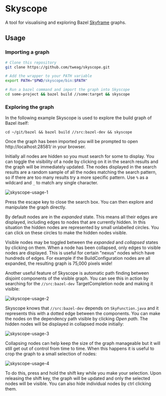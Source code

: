 # Skyscope

A tool for visualising and exploring Bazel [Skyframe](https://bazel.build/reference/skyframe) graphs.

## Usage

### Importing a graph

```bash
# Clone this repository
git clone https://github.com/tweag/skyscope.git

# Add the wrapper to your PATH variable
export PATH="$PWD/skyscope/bin:$PATH"

# Run a bazel command and import the graph into Skyscope
cd some-project && bazel build //some:target && skyscope
```

### Exploring the graph

In the following example Skyscope is used to explore the build graph of Bazel itself:

```
cd ~/git/bazel && bazel build //src:bazel-dev && skyscope
```

Once the graph has been imported you will be prompted to open http://localhost:28581/ in your browser.

Initially all nodes are hidden so you must search for some to display.
You can toggle the visibility of a node by clicking on it in the search results and the graph will be immediately updated.
The nodes displayed in the search results are a random sample of all the nodes matching the search pattern,
so if there are too many results try a more specific pattern. Use `%` as a wildcard and `_` to match any single character.

![skyscope-usage-1](https://github.com/tweag/skyscope/blob/e39432dee8619eba2d27568ebd9cb6da68eb8dcd/img/skyscope-usage-1.jpg)

Press the escape key to close the search box. You can then explore and manipulate the graph directly.

By default nodes are in the _expanded_ state.
This means all their edges are displayed, including edges to nodes that are currently hidden.
In this situation the hidden nodes are represented by small unlabelled circles.
You can click on these circles to make the hidden nodes visible.

Visible nodes may be toggled between the _expanded_ and _collapsed_ states by clicking on them.
When a node has been collapsed, only edges to visible nodes are displayed.
This is useful for certain "nexus" nodes which have hundreds of edges.
For example if the BuildConfiguration nodes are all expanded, the resulting graph is 75,000 pixels wide!

Another useful feature of Skyscope is automatic path finding between disjoint components of the visible graph.
You can see this in action by searching for the `//src:bazel-dev` TargetCompletion node and making it visible:

![skyscope-usage-2](https://github.com/tweag/skyscope/blob/e39432dee8619eba2d27568ebd9cb6da68eb8dcd/img/skyscope-usage-2.jpg)

Skyscope knows that `//src:bazel-dev` depends on `SkyFunction.java` and it represents this with a dotted edge between the components.
You can make the nodes on the dependency path visible by clicking _Open path_.
The hidden nodes will be displayed in collapsed mode initially:

![skyscope-usage-3](https://github.com/tweag/skyscope/blob/e39432dee8619eba2d27568ebd9cb6da68eb8dcd/img/skyscope-usage-3.jpg)

Collapsing nodes can help keep the size of the graph manageable but it will still get out of control from time to time.
When this happens it is useful to crop the graph to a small selection of nodes:

![skyscope-usage-4](https://github.com/tweag/skyscope/blob/e39432dee8619eba2d27568ebd9cb6da68eb8dcd/img/skyscope-usage-4.jpg)

To do this, press and hold the shift key while you make your selection.
Upon releasing the shift key, the graph will be updated and only the selected nodes will be visible.
You can also hide individual nodes by ctrl clicking them.
